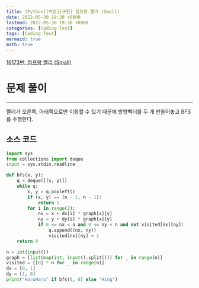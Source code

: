 ```yaml
---
title: (Python)[백준][구현] 점프왕 쩰리 (Small)
date: 2022-05-30 19:30 +0900
lastmod: 2022-05-30 19:30 +0900
categories: [Coding Test]
tags: [Coding Test]
mermaid: true
math: true
---
```


[16173번: 점프왕 쩰리 (Small)](https://www.acmicpc.net/problem/16173)

# 문제 풀이

---

쩰리가 오른쪽, 아래쪽으로만 이동할 수 있기 때문에 방향벡터를 두 개 만들어놓고 BFS를 수행한다.

## 소스 코드

```python
import sys
from collections import deque
input = sys.stdin.readline

def bfs(x, y):
    q = deque([(x, y)])
    while q:
        x, y = q.popleft()
        if (x, y) == (n - 1, n - 1):
            return 1
        for i in range(2):
            nx = x + dx[i] * graph[x][y]
            ny = y + dy[i] * graph[x][y]
            if 0 <= nx < n and 0 <= ny < n and not visited[nx][ny]:
                q.append((nx, ny))
                visited[nx][ny] = 1
    return 0

n = int(input())
graph = [list(map(int, input().split())) for _ in range(n)]
visited = [[0] * n for _ in range(n)]
dx = [0, 1]
dy = [1, 0]
print("HaruHaru" if bfs(0, 0) else "Hing")
```